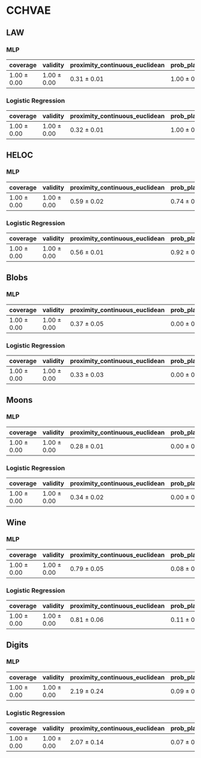 # CCHVAE

## LAW

### MLP
| coverage | validity | proximity_continuous_euclidean | prob_plausibility | log_density_cf | isolation_forest_scores_cf | lof_scores_cf | cf_search_time |
| --- | --- | --- | --- | --- | --- | --- | --- |
| 1.00 ± 0.00 | 1.00 ± 0.00 | 0.31 ± 0.01 | 1.00 ± 0.00 | 2.65 ± 0.14 | 0.09 ± 0.01 | 1.02 ± 0.02 | 0.28 ± 0.17 |

### Logistic Regression
| coverage | validity | proximity_continuous_euclidean | prob_plausibility | log_density_cf | isolation_forest_scores_cf | lof_scores_cf | cf_search_time |
| --- | --- | --- | --- | --- | --- | --- | --- |
| 1.00 ± 0.00 | 1.00 ± 0.00 | 0.32 ± 0.01 | 1.00 ± 0.00 | 2.83 ± 0.12 | 0.09 ± 0.01 | 1.02 ± 0.02 | 0.12 ± 0.05 |


## HELOC

### MLP
| coverage | validity | proximity_continuous_euclidean | prob_plausibility | log_density_cf | isolation_forest_scores_cf | lof_scores_cf | cf_search_time |
| --- | --- | --- | --- | --- | --- | --- | --- |
| 1.00 ± 0.00 | 1.00 ± 0.00 | 0.59 ± 0.02 | 0.74 ± 0.23 | 35.90 ± 1.46 | 0.11 ± 0.00 | 1.00 ± 0.01 | 14.60 ± 3.83 |


### Logistic Regression
| coverage | validity | proximity_continuous_euclidean | prob_plausibility | log_density_cf | isolation_forest_scores_cf | lof_scores_cf | cf_search_time |
| --- | --- | --- | --- | --- | --- | --- | --- |
| 1.00 ± 0.00 | 1.00 ± 0.00 | 0.56 ± 0.01 | 0.92 ± 0.08 | 37.79 ± 0.96 | 0.12 ± 0.01 | 1.02 ± 0.02 | 8.29 ± 3.86 |

## Blobs

### MLP
| coverage | validity | proximity_continuous_euclidean | prob_plausibility | log_density_cf | isolation_forest_scores_cf | lof_scores_cf | cf_search_time |
| --- | --- | --- | --- | --- | --- | --- | --- |
| 1.00 ± 0.00 | 1.00 ± 0.00 | 0.37 ± 0.05 | 0.00 ± 0.00 | -8.92 ± 3.11 | -0.06 ± 0.01 | 2.78 ± 0.28 | 2.15 ± 0.62 |

### Logistic Regression
| coverage | validity | proximity_continuous_euclidean | prob_plausibility | log_density_cf | isolation_forest_scores_cf | lof_scores_cf | cf_search_time |
| --- | --- | --- | --- | --- | --- | --- | --- |
| 1.00 ± 0.00 | 1.00 ± 0.00 | 0.33 ± 0.03 | 0.00 ± 0.00 | -6.05 ± 1.28 | -0.05 ± 0.01 | 2.64 ± 0.26 | 0.94 ± 0.33 |


## Moons

### MLP
| coverage | validity | proximity_continuous_euclidean | prob_plausibility | log_density_cf | isolation_forest_scores_cf | lof_scores_cf | cf_search_time |
| --- | --- | --- | --- | --- | --- | --- | --- |
| 1.00 ± 0.00 | 1.00 ± 0.00 | 0.28 ± 0.01 | 0.00 ± 0.00 | -1.56 ± 1.01 | 0.02 ± 0.01 | 1.41 ± 0.13 | 0.10 ± 0.04 |

### Logistic Regression
| coverage | validity | proximity_continuous_euclidean | prob_plausibility | log_density_cf | isolation_forest_scores_cf | lof_scores_cf | cf_search_time |
| --- | --- | --- | --- | --- | --- | --- | --- |
| 1.00 ± 0.00 | 1.00 ± 0.00 | 0.34 ± 0.02 | 0.00 ± 0.00 | -1.61 ± 1.06 | 0.03 ± 0.01 | 1.63 ± 0.06 | 0.37 ± 0.08 |

## Wine

### MLP
| coverage | validity | proximity_continuous_euclidean | prob_plausibility | log_density_cf | isolation_forest_scores_cf | lof_scores_cf | cf_search_time |
| --- | --- | --- | --- | --- | --- | --- | --- |
| 1.00 ± 0.00 | 1.00 ± 0.00 | 0.79 ± 0.05 | 0.08 ± 0.17 | 5.50 ± 1.62 | 0.09 ± 0.00 | 1.03 ± 0.02 | 0.02 ± 0.00 |

### Logistic Regression
| coverage | validity | proximity_continuous_euclidean | prob_plausibility | log_density_cf | isolation_forest_scores_cf | lof_scores_cf | cf_search_time |
| --- | --- | --- | --- | --- | --- | --- | --- |
| 1.00 ± 0.00 | 1.00 ± 0.00 | 0.81 ± 0.06 | 0.11 ± 0.24 | 4.66 ± 2.44 | 0.09 ± 0.01 | 1.05 ± 0.02 | 0.01 ± 0.00 |


## Digits

### MLP
| coverage | validity | proximity_continuous_euclidean | prob_plausibility | log_density_cf | isolation_forest_scores_cf | lof_scores_cf | cf_search_time |
| --- | --- | --- | --- | --- | --- | --- | --- |
| 1.00 ± 0.00 | 1.00 ± 0.00 | 2.19 ± 0.24 | 0.09 ± 0.09 | -74.81 ± 26.92 | 0.04 ± 0.01 | 1.07 ± 0.02 | 3.38 ± 0.52 |

### Logistic Regression
| coverage | validity | proximity_continuous_euclidean | prob_plausibility | log_density_cf | isolation_forest_scores_cf | lof_scores_cf | cf_search_time |
| --- | --- | --- | --- | --- | --- | --- | --- |
| 1.00 ± 0.00 | 1.00 ± 0.00 | 2.07 ± 0.14 | 0.07 ± 0.07 | -69.42 ± 26.05 | 0.04 ± 0.01 | 1.07 ± 0.02 | 2.61 ± 0.45 |
